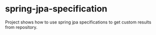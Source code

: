 # spring-jpa-specification


Project shows how to use spring jpa specifications to get custom results from repository.


